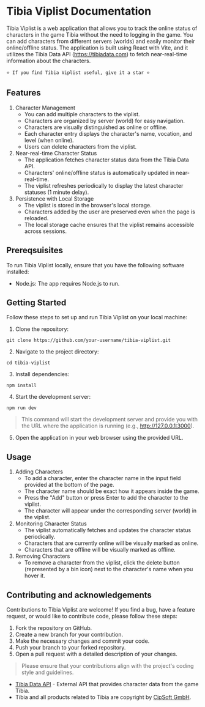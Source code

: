 # Tibia Viplist Documentation

Tibia Viplist is a web application that allows you to track the online status of characters in the game Tibia without the need to logging in the game. You can add characters from different servers (worlds) and easily monitor their online/offline status. The application is built using React with Vite, and it utilizes the Tibia Data API (https://tibiadata.com) to fetch near-real-time information about the characters.

	⭐️ If you find Tibia Viplist useful, give it a star ⭐️

## Features

1. Character Management
	* You can add multiple characters to the viplist.
	* Characters are organized by server (world) for easy navigation.
	* Characters are visually distinguished as online or offline.
	* Each character entry displays the character's name, vocation, and level (when online).
	* Users can delete characters from the viplist.
2. Near-real-time Character Status
	* The application fetches character status data from the Tibia Data API.
	* Characters' online/offline status is automatically updated in near-real-time.
	* The viplist refreshes periodically to display the latest character statuses (1 minute delay).
3. Persistence with Local Storage
	* The viplist is stored in the browser's local storage.
	* Characters added by the user are preserved even when the page is reloaded.
	* The local storage cache ensures that the viplist remains accessible across sessions.

## Prereqsuisites

To run Tibia Viplist locally, ensure that you have the following software installed:
* Node.js: The app requires Node.js to run.

## Getting Started

Follow these steps to set up and run Tibia Viplist on your local machine:

1. Clone the repository:
```
git clone https://github.com/your-username/tibia-viplist.git
```
2. Navigate to the project directory:
```
cd tibia-viplist
```
3. Install dependencies:
```
npm install
```
4. Start the development server:
```
npm run dev
```
>This command will start the development server and provide you with the URL where the application is running (e.g., http://127.0.0.1:3000).
5. Open the application in your web browser using the provided URL.

## Usage

1. Adding Characters
	* To add a character, enter the character name in the input field provided at the bottom of the page.
	* The character name should be exact how it appears inside the game.
	* Press the "Add" button or press Enter to add the character to the viplist.
	* The character will appear under the corresponding server (world) in the viplist.
2. Monitoring Character Status
	* The viplist automatically fetches and updates the character status periodically.
	* Characters that are currently online will be visually marked as online.
	* Characters that are offline will be visually marked as offline.
3. Removing Characters
	* To remove a character from the viplist, click the delete button (represented by a bin icon) next to the character's name when you hover it.

## Contributing and acknowledgements

Contributions to Tibia Viplist are welcome! If you find a bug, have a feature request, or would like to contribute code, please follow these steps:
1. Fork the repository on GitHub.
2. Create a new branch for your contribution.
3. Make the necessary changes and commit your code.
4. Push your branch to your forked repository.
5. Open a pull request with a detailed description of your changes.

>Please ensure that your contributions align with the project's coding style and guidelines.

* <a href="https://tibiadata.com" target="_blank">Tibia Data API</a> - External API that provides character data from the game Tibia.
* Tibia and all products related to Tibia are copyright by <a href="https://www.cipsoft.com/en/" target="_blank">CipSoft GmbH</a>.